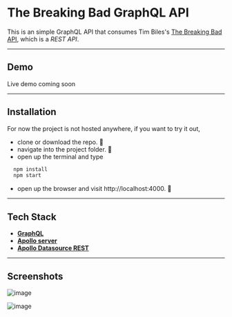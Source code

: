 # The Breaking Bad GraphQL API

This is an simple GraphQL API that consumes Tim Biles's [The Breaking Bad API](https://github.com/timbiles/Breaking-Bad--API), which is a _REST API_.

---

## Demo

Live demo coming soon

---

## Installation

For now the project is not hosted anywhere, if you want to try it out,

- clone or download the repo. 🔻
- navigate into the project folder. 📂
- open up the terminal and type

```bash
  npm install
  npm start
```

- open up the browser and visit http://localhost:4000. 🚀

---

## Tech Stack

- [**GraphQL**](https://graphql.org/)
- [**Apollo server**](https://www.apollographql.com/docs/apollo-server/)
- [**Apollo Datasource REST**](https://www.apollographql.com/docs/apollo-server/data/data-sources/#restdatasource-reference)

---

## Screenshots

![image](https://user-images.githubusercontent.com/63956643/121493725-ba9db400-c9f5-11eb-9ae3-a34aa7cca251.png)

![image](https://user-images.githubusercontent.com/63956643/121493738-be313b00-c9f5-11eb-93fb-0be45a5d5694.png)
